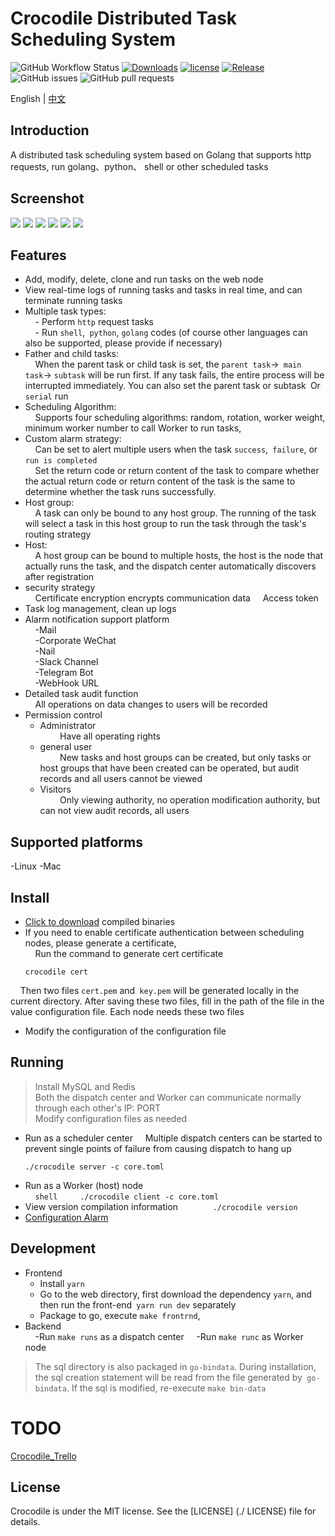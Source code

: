 # Crocodile Distributed Task Scheduling System 

![GitHub Workflow Status](https://img.shields.io/github/workflow/status/labulaka521/crocodile/Build_release)
[![Downloads](https://img.shields.io/github/downloads/labulaka521/crocodile/total.svg)](https://github.com/labulaka521/crocodile/releases)
[![license](https://img.shields.io/github/license/mashape/apistatus.svg?maxAge=2592000)](https://github.com/labulaka521/crocodile/blob/master/LICENSE)
[![Release](https://img.shields.io/github/release/labulaka521/crocodile.svg?label=Release)](https://github.com/labulaka521/crocodile/releases)
![GitHub issues](https://img.shields.io/github/issues/labulaka521/crocodile)
![GitHub pull requests](https://img.shields.io/github/issues-pr-raw/labulaka521/crocodile)


English | [中文](./README_ZH.md) 

## Introduction
A distributed task scheduling system based on Golang that supports http requests, run golang、python、 shell or other scheduled tasks

## Screenshot
![](./screenshot/1.png)
![](./screenshot/2.png)
![](./screenshot/3.png)
![](./screenshot/4.png)
![](./screenshot/5.png)
![](./screenshot/6.png)

## Features
- Add, modify, delete, clone and run tasks on the web node  
- View real-time logs of running tasks and tasks in real time, and can terminate running tasks  
- Multiple task types:  
    - Perform `http` request tasks  
    - Run `shell`,` python`, `golang` codes (of course other languages ​​can also be supported, please provide if necessary)  
- Father and child tasks:  
    When the parent task or child task is set, the `parent task`->` main task`-> `subtask` will be run first. If any task fails, the entire process will be interrupted immediately. You can also set the parent task or subtask` `Or` serial` run
- Scheduling Algorithm:    
    Supports four scheduling algorithms: random, rotation, worker weight, minimum worker number to call Worker to run tasks,
- Custom alarm strategy:  
    Can be set to alert multiple users when the task `success`,` failure`, or `run is completed`  
    Set the return code or return content of the task to compare whether the actual return code or return content of the task is the same to determine whether the task runs successfully.
- Host group:    
    A task can only be bound to any host group. The running of the task will select a task in this host group to run the task through the task's routing strategy
- Host:  
    A host group can be bound to multiple hosts, the host is the node that actually runs the task, and the dispatch center automatically discovers after registration
- security strategy    
    Certificate encryption encrypts communication data
    Access token
- Task log management, clean up logs  
- Alarm notification support platform  
    -Mail  
    -Corporate WeChat  
    -Nail  
    -Slack Channel  
    -Telegram Bot  
    -WebHook URL  
- Detailed task audit function  
    All operations on data changes to users will be recorded
- Permission control 
    - Administrator  
        Have all operating rights   
    -  general user  
        New tasks and host groups can be created, but only tasks or host groups that have been created can be operated, but audit records and all users cannot be viewed  
    - Visitors  
        Only viewing authority, no operation modification authority, but can not view audit records, all users


## Supported platforms
-Linux
-Mac

## Install
- [Click to download](https://github.com/labulaka521/crocodile/releases) compiled binaries   
- If you need to enable certificate authentication between scheduling nodes, please generate a certificate,  
    Run the command to generate cert certificate 
    ```
    crocodile cert
    ```
    Then two files `cert.pem` and` key.pem` will be generated locally in the current directory. After saving these two files, fill in the path of the file in the value configuration file. Each node needs these two files  
- Modify the configuration of the configuration file

## Running
> Install MySQL and Redis   
Both the dispatch center and Worker can communicate normally through each other's IP: PORT     
Modify configuration files as needed


- Run as a scheduler center
    Multiple dispatch centers can be started to prevent single points of failure from causing dispatch to hang up  
    ```shell
    ./crocodile server -c core.toml
    ```
- Run as a Worker (host) node  
    ```shell
    ./crocodile client -c core.toml
    ```
- View version compilation information
    ```
    ./crocodile version
    ```
- [Configuration Alarm](https://github.com/labulaka521/crocodile/wiki/%E9%85%8D%E7%BD%AE%E6%8A%A5%E8%AD%A6%E9%80%9A%E7%9F%A5)

## Development
- Frontend
    - Install `yarn`  
    - Go to the web directory, first download the dependency `yarn`, and then run the front-end` yarn run dev` separately   
    - Package to go, execute `make frontrnd`,
- Backend  
    -Run `make runs` as a dispatch center
    -Run `make runc` as Worker node
> The sql directory is also packaged in `go-bindata`. During installation, the sql creation statement will be read from the file generated by` go-bindata`. If the sql is modified, re-execute `make bin-data`


# TODO
[Crocodile_Trello](https://trello.com/b/9o299bds/crocodile)

## License
Crocodile is under the MIT license. See the [LICENSE] (./ LICENSE) file for details.